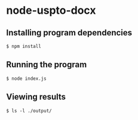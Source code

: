 # node-uspto-docx

## Installing program dependencies

`$ npm install`

## Running the program

`$ node index.js`

## Viewing results

`$ ls -l ./output/`
